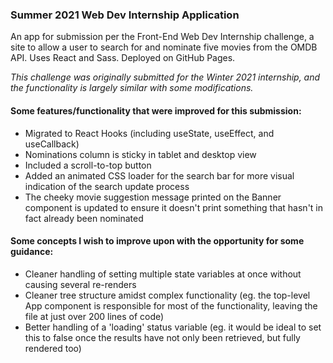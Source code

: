 ### Summer 2021 Web Dev Internship Application

An app for submission per the Front-End Web Dev Internship challenge, a site to allow a user to search for and nominate five movies from the OMDB API. Uses React and Sass. Deployed on GitHub Pages.

_This challenge was originally submitted for the Winter 2021 internship, and the functionality is largely similar with some modifications._

#### Some features/functionality that were improved for this submission:

- Migrated to React Hooks (including useState, useEffect, and useCallback)
- Nominations column is sticky in tablet and desktop view
- Included a scroll-to-top button
- Added an animated CSS loader for the search bar for more visual indication of the search update process
- The cheeky movie suggestion message printed on the Banner component is updated to ensure it doesn't print something that hasn't in fact already been nominated

#### Some concepts I wish to improve upon with the opportunity for some guidance:

- Cleaner handling of setting multiple state variables at once without causing several re-renders
- Cleaner tree structure amidst complex functionality (eg. the top-level App component is responsible for most of the functionality, leaving the file at just over 200 lines of code)
- Better handling of a 'loading' status variable (eg. it would be ideal to set this to false once the results have not only been retrieved, but fully rendered too)
